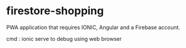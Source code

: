 # firestore-shopping
PWA application that requires IONIC, Angular and a Firebase account.

cmd : ionic serve
to debug using web browser
